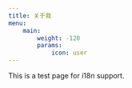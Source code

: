 ```yaml
---
title: 关于我
menu:
    main: 
        weight: -120
        params:
            icon: user
---
```


This is a test page for i18n support.
